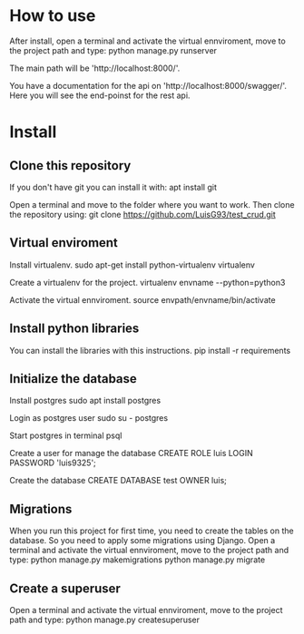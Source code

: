 # How to use
After install, open a terminal and activate the virtual ennviroment, move to the project path and type:
python manage.py runserver

The main path will be 'http://localhost:8000/'.

You have a documentation for the api on 'http://localhost:8000/swagger/'. Here you will see the end-poinst for the rest api.

# Install

## Clone this repository
If  you don't have git you can install it with:
apt install git

Open a terminal and move to the folder where you want to work. Then clone the repository using:
git clone https://github.com/LuisG93/test_crud.git

## Virtual enviroment
Install virtualenv.
sudo apt-get install python-virtualenv virtualenv

Create a virtualenv for the project.
virtualenv envname --python=python3

Activate the virtual ennviroment.
source envpath/envname/bin/activate

## Install python libraries
You can install the libraries with this instructions.
pip install -r requirements

## Initialize the database
Install postgres
sudo apt install postgres

Login as postgres user
sudo su - postgres

Start postgres in terminal
psql

Create a user for manage the database
CREATE ROLE luis LOGIN PASSWORD 'luis9325';

Create the database
CREATE DATABASE test OWNER luis;

## Migrations
When  you run this project for first time, you need to create the tables on the database. So you need to apply some migrations using Django.
Open a terminal and activate the virtual ennviroment, move to the project path and type:
python manage.py makemigrations
python manage.py migrate

## Create a superuser
Open a terminal and activate the virtual ennviroment, move to the project path and type:
python manage.py createsuperuser
